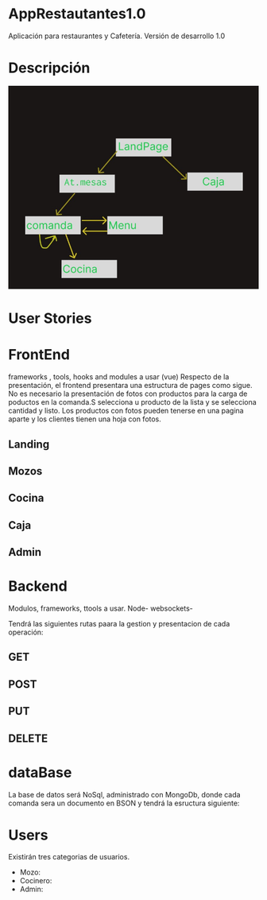 # AppRestautantes1.0
Aplicación para restaurantes y Cafetería. Versión de desarrollo 1.0
# Descripción
![imagen](image.jpg)


# User Stories

# FrontEnd
frameworks  , tools, hooks and modules a usar 
(vue)
Respecto de la presentación, el frontend presentara una estructura de pages como sigue.
No es necesario la presentación de fotos con productos para la carga de poductos en la comanda.S selecciona u producto de la lista y se selecciona cantidad y listo.
Los productos con fotos pueden tenerse en una pagina aparte y los clientes tienen una hoja con fotos.


## Landing
## Mozos
## Cocina
## Caja
## Admin


# Backend
Modulos, frameworks, ttools a usar.
Node- websockets- 

Tendrá las siguientes rutas paara la gestion y presentacion de cada operación:
## GET

## POST

## PUT  

## DELETE

# dataBase
La base de datos será NoSql, administrado con MongoDb, donde cada comanda sera un documento en BSON y tendrá la esructura siguiente:


# Users
Existirán tres categorias de usuarios.
- Mozo:
- Cocinero:
- Admin:
